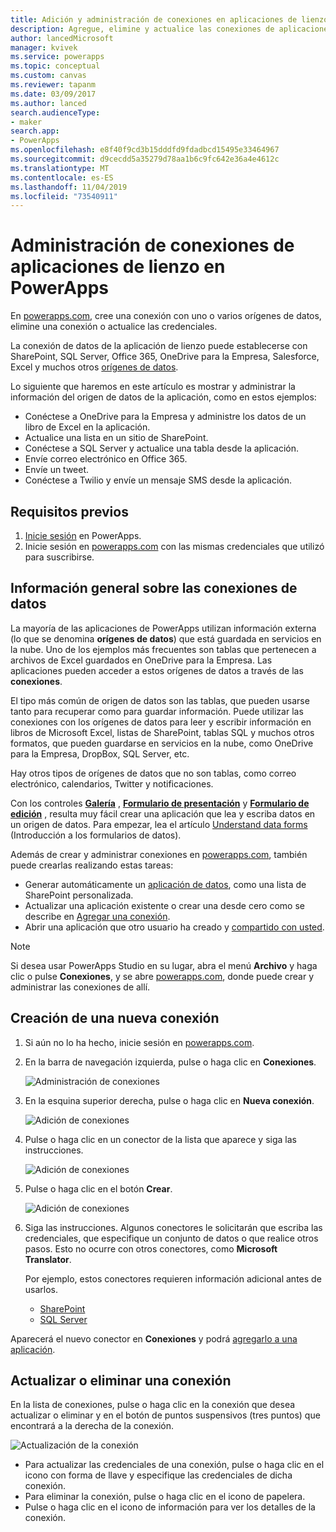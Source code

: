 ```yaml
---
title: Adición y administración de conexiones en aplicaciones de lienzo | Microsoft Docs
description: Agregue, elimine y actualice las conexiones de aplicaciones de lienzo con orígenes de datos tales como SharePoint, SQL Server y OneDrive para la Empresa.
author: lancedMicrosoft
manager: kvivek
ms.service: powerapps
ms.topic: conceptual
ms.custom: canvas
ms.reviewer: tapanm
ms.date: 03/09/2017
ms.author: lanced
search.audienceType:
- maker
search.app:
- PowerApps
ms.openlocfilehash: e8f40f9cd3b15dddfd9fdadbcd15495e33464967
ms.sourcegitcommit: d9cecdd5a35279d78aa1b6c9fc642e36a4e4612c
ms.translationtype: MT
ms.contentlocale: es-ES
ms.lasthandoff: 11/04/2019
ms.locfileid: "73540911"
---
```

# <a name="manage-canvas-app-connections-in-powerapps"></a>Administración de conexiones de aplicaciones de lienzo en PowerApps
En [powerapps.com](https://make.powerapps.com?utm_source=padocs&utm_medium=linkinadoc&utm_campaign=referralsfromdoc), cree una conexión con uno o varios orígenes de datos, elimine una conexión o actualice las credenciales.

La conexión de datos de la aplicación de lienzo puede establecerse con SharePoint, SQL Server, Office 365, OneDrive para la Empresa, Salesforce, Excel y muchos otros [orígenes de datos](connections-list.md).

Lo siguiente que haremos en este artículo es mostrar y administrar la información del origen de datos de la aplicación, como en estos ejemplos:

* Conéctese a OneDrive para la Empresa y administre los datos de un libro de Excel en la aplicación.
* Actualice una lista en un sitio de SharePoint.
* Conéctese a SQL Server y actualice una tabla desde la aplicación.
* Envíe correo electrónico en Office 365.
* Envíe un tweet.
* Conéctese a Twilio y envíe un mensaje SMS desde la aplicación.

## <a name="prerequisites"></a>Requisitos previos
1. [Inicie sesión](../signup-for-powerapps.md) en PowerApps.
2. Inicie sesión en [powerapps.com](https://make.powerapps.com?utm_source=padocs&utm_medium=linkinadoc&utm_campaign=referralsfromdoc) con las mismas credenciales que utilizó para suscribirse.

## <a name="background-on-data-connections"></a>Información general sobre las conexiones de datos
La mayoría de las aplicaciones de PowerApps utilizan información externa (lo que se denomina **orígenes de datos**) que está guardada en servicios en la nube. Uno de los ejemplos más frecuentes son tablas que pertenecen a archivos de Excel guardados en OneDrive para la Empresa. Las aplicaciones pueden acceder a estos orígenes de datos a través de las **conexiones**.

El tipo más común de origen de datos son las tablas, que pueden usarse tanto para recuperar como para guardar información. Puede utilizar las conexiones con los orígenes de datos para leer y escribir información en libros de Microsoft Excel, listas de SharePoint, tablas SQL y muchos otros formatos, que pueden guardarse en servicios en la nube, como OneDrive para la Empresa, DropBox, SQL Server, etc.

Hay otros tipos de orígenes de datos que no son tablas, como correo electrónico, calendarios, Twitter y notificaciones.

Con los controles **[Galería](controls/control-gallery.md)** , **[Formulario de presentación](controls/control-form-detail.md)** y **[Formulario de edición](controls/control-form-detail.md)** , resulta muy fácil crear una aplicación que lea y escriba datos en un origen de datos. Para empezar, lea el artículo [Understand data forms](working-with-forms.md) (Introducción a los formularios de datos).

Además de crear y administrar conexiones en [powerapps.com](https://make.powerapps.com?utm_source=padocs&utm_medium=linkinadoc&utm_campaign=referralsfromdoc), también puede crearlas realizando estas tareas:

* Generar automáticamente un [aplicación de datos](app-from-sharepoint.md), como una lista de SharePoint personalizada.
* Actualizar una aplicación existente o crear una desde cero como se describe en [Agregar una conexión](add-data-connection.md).
* Abrir una aplicación que otro usuario ha creado y [compartido con usted](share-app.md).

> [!NOTE]
> Si desea usar PowerApps Studio en su lugar, abra el menú **Archivo** y haga clic o pulse **Conexiones**, y se abre [powerapps.com](https://make.powerapps.com?utm_source=padocs&utm_medium=linkinadoc&utm_campaign=referralsfromdoc), donde puede crear y administrar las conexiones de allí.

## <a name="create-a-new-connection"></a>Creación de una nueva conexión
1. Si aún no lo ha hecho, inicie sesión en [powerapps.com](https://make.powerapps.com?utm_source=padocs&utm_medium=linkinadoc&utm_campaign=referralsfromdoc).
2. En la barra de navegación izquierda, pulse o haga clic en **Conexiones**.
   
    ![Administración de conexiones](./media/add-manage-connections/open-connections.png)
3. En la esquina superior derecha, pulse o haga clic en **Nueva conexión**.
   
    ![Adición de conexiones](./media/add-manage-connections/add-connection.png)
4. Pulse o haga clic en un conector de la lista que aparece y siga las instrucciones.
   
   ![Adición de conexiones](./media/add-manage-connections/choose-connection.png)
5. Pulse o haga clic en el botón **Crear**.
   
   ![Adición de conexiones](./media/add-manage-connections/create-connection.png)
6. Siga las instrucciones. Algunos conectores le solicitarán que escriba las credenciales, que especifique un conjunto de datos o que realice otros pasos. Esto no ocurre con otros conectores, como **Microsoft Translator**.
   
   Por ejemplo, estos conectores requieren información adicional antes de usarlos.
   
   * [SharePoint](connections/connection-sharepoint-online.md)
   * [SQL Server](connections/connection-azure-sqldatabase.md)

Aparecerá el nuevo conector en **Conexiones** y podrá [agregarlo a una aplicación](add-data-connection.md).

## <a name="update-or-delete-a-connection"></a>Actualizar o eliminar una conexión
En la lista de conexiones, pulse o haga clic en la conexión que desea actualizar o eliminar y en el botón de puntos suspensivos (tres puntos) que encontrará a la derecha de la conexión.

![Actualización de la conexión](./media/add-manage-connections/auth-or-delete.png)

* Para actualizar las credenciales de una conexión, pulse o haga clic en el icono con forma de llave y especifique las credenciales de dicha conexión.
* Para eliminar la conexión, pulse o haga clic en el icono de papelera.
* Pulse o haga clic en el icono de información para ver los detalles de la conexión.

